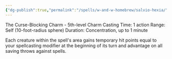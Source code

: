 ```yaml
---
{"dg-publish":true,"permalink":"/spells/w-and-w-homebrew/salvio-hexia/"}
---
```


The Curse-Blocking Charm - 5th-level Charm 
Casting Time: 1 action 
Range: Self (10-foot-radius sphere) 
Duration: Concentration, up to 1 minute 

Each creature within the spell's area gains temporary hit points equal to your spellcasting modifier at the beginning of its turn and advantage on all saving throws against spells.